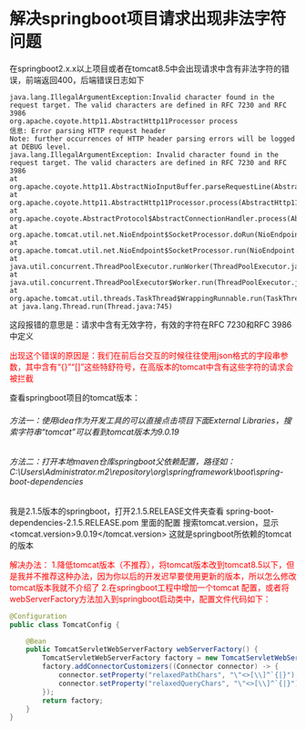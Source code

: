 # 解决springboot项目请求出现非法字符问题
在springboot2.x.x以上项目或者在tomcat8.5中会出现请求中含有非法字符的错误，前端返回400，后端错误日志如下

```
java.lang.IllegalArgumentException:Invalid character found in the request target. The valid characters are defined in RFC 7230 and RFC 3986
org.apache.coyote.http11.AbstractHttp11Processor process
信息: Error parsing HTTP request header
Note: further occurrences of HTTP header parsing errors will be logged at DEBUG level.
java.lang.IllegalArgumentException: Invalid character found in the request target. The valid characters are defined in RFC 7230 and RFC 3986
at org.apache.coyote.http11.AbstractNioInputBuffer.parseRequestLine(AbstractNioInputBuffer.java:283)
at org.apache.coyote.http11.AbstractHttp11Processor.process(AbstractHttp11Processor.java:1017)
at org.apache.coyote.AbstractProtocol$AbstractConnectionHandler.process(AbstractProtocol.java:684)
at org.apache.tomcat.util.net.NioEndpoint$SocketProcessor.doRun(NioEndpoint.java:1524)
at org.apache.tomcat.util.net.NioEndpoint$SocketProcessor.run(NioEndpoint.java:1480)
at java.util.concurrent.ThreadPoolExecutor.runWorker(ThreadPoolExecutor.java:1142)
at java.util.concurrent.ThreadPoolExecutor$Worker.run(ThreadPoolExecutor.java:617)
at org.apache.tomcat.util.threads.TaskThread$WrappingRunnable.run(TaskThread.java:61)
at java.lang.Thread.run(Thread.java:745)
```
这段报错的意思是：请求中含有无效字符，有效的字符在RFC 7230和RFC 3986中定义

<font color=red>
出现这个错误的原因是：我们在前后台交互的时候往往使用json格式的字段串参数，其中含有“{}”“[]”这些特舒符号，在高版本的tomcat中含有这些字符的请求会被拦截
</font>

查看springboot项目的tomcat版本：
###### 方法一：使用idea作为开发工具的可以直接点击项目下面External Libraries，搜索字符串“tomcat”可以看到tomcat版本为9.0.19
###### 方法二：打开本地maven仓库springboot父依赖配置，路径如：C:\Users\Administrator\.m2\repository\org\springframework\boot\spring-boot-dependencies
我是2.1.5版本的springboot，打开2.1.5.RELEASE文件夹查看 spring-boot-dependencies-2.1.5.RELEASE.pom 里面的配置 搜索tomcat.version，显示<tomcat.version>9.0.19</tomcat.version>
这就是springboot所依赖的tomcat的版本

<font color=red>
解决办法：
1.降低tomcat版本（不推荐），将tomcat版本改到tomcat8.5以下，但是我并不推荐这种办法，因为你以后的开发迟早要使用更新的版本，所以怎么修改tomcat版本我就不介绍了
2.在springboot工程中增加一个tomcat 配置，或者将webServerFactory方法加入到springboot启动类中，配置文件代码如下：
</font>

```java
@Configuration
public class TomcatConfig {

    @Bean
    public TomcatServletWebServerFactory webServerFactory() {
        TomcatServletWebServerFactory factory = new TomcatServletWebServerFactory();
        factory.addConnectorCustomizers((Connector connector) -> {
            connector.setProperty("relaxedPathChars", "\"<>[\\]^`{|}");
            connector.setProperty("relaxedQueryChars", "\"<>[\\]^`{|}");
        });
        return factory;
    }
}
```
